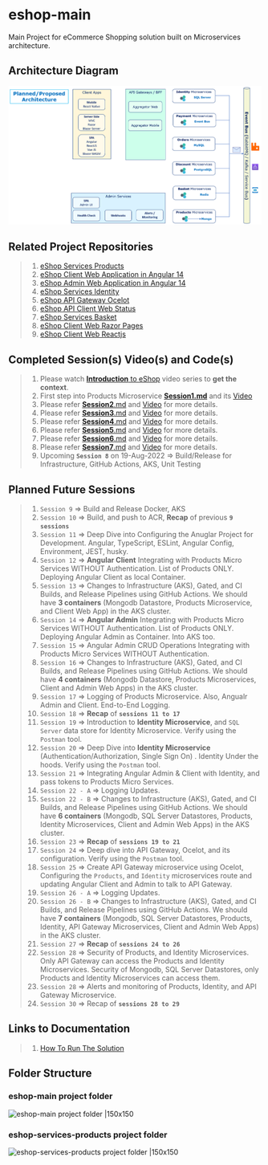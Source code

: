 # eshop-main

Main Project for eCommerce Shopping solution built on Microservices architecture.

## Architecture Diagram

![OverAllArchitecture |150x150](./Documentation/Images/OverAllArchitecture.PNG)

## Related Project Repositories

> 1. [eShop Services Products](https://github.com/vishipayyallore/eshop-services-products)
> 1. [eShop Client Web Application in Angular 14](https://github.com/vishipayyallore/eshop-client-ngweb)
> 1. [eShop Admin Web Application in Angular 14](https://github.com/vishipayyallore/eshop-admin-ngweb)
> 1. [eShop Services Identity](https://github.com/vishipayyallore/eshop-services-identity)
> 1. [eShop API Gateway Ocelot](https://github.com/vishipayyallore/eshop-apigateway-ocelot)
> 1. [eShop API Client Web Status](https://github.com/vishipayyallore/eshop-client-webstatus)
> 1. [eShop Services Basket](https://github.com/vishipayyallore/eshop-services-basket)
> 1. [eShop Client Web Razor Pages](https://github.com/vishipayyallore/eshop-client-razorweb)
> 1. [eShop Client Web Reactjs](https://github.com/vishipayyallore/eshop-client-rjweb)

## Completed Session(s) Video(s) and Code(s)

> 1. Please watch [**Introduction** to eShop](https://www.youtube.com/watch?v=GB55gX4umNM) video series to **get the context**.
> 1. First step into Products Microservice [**Session1.md**](https://github.com/vishipayyallore/eshop-services-products/blob/main/Documentation/Sessions/Session1.md) and its [Video](https://www.youtube.com/watch?v=wQ0Xf4pKZaQ)
> 1. Please refer [**Session2**.md](https://github.com/vishipayyallore/eshop-services-products/blob/main/Documentation/Sessions/Session2.md) and [Video](https://www.youtube.com/watch?v=R8QIrph-rCI) for more details.
> 1. Please refer [**Session3**.md](https://github.com/vishipayyallore/eshop-services-products/blob/main/Documentation/Sessions/Session3.md) and [Video](https://www.youtube.com/watch?v=xst1bjb54JM) for more details.
> 1. Please refer [**Session4**.md](https://github.com/vishipayyallore/eshop-services-products/blob/main/Documentation/Sessions/Session4.md) and [Video](https://www.youtube.com/watch?v=G6dPdySKzbs) for more details.
> 1. Please refer [**Session5**.md](https://github.com/vishipayyallore/eshop-services-products/blob/main/Documentation/Sessions/Session5.md) and [Video](https://www.youtube.com/watch?v=LPI0VVM24KI) for more details.
> 1. Please refer [**Session6**.md](https://github.com/vishipayyallore/eshop-services-products/blob/main/Documentation/Sessions/Session6.md) and [Video](https://www.youtube.com/watch?v=FmMIF6_bGuw) for more details.
> 1. Please refer [**Session7**.md](https://github.com/vishipayyallore/eshop-services-products/blob/main/Documentation/Sessions/Session7.md) and [Video](https://www.youtube.com/watch?v=7abmbzh0ckA) for more details.
> 1. Upcoming **`Session 8`** on 19-Aug-2022 => Build/Release for Infrastructure, GitHub Actions, AKS, Unit Testing

## Planned Future Sessions

> 1. `Session 9` => Build and Release Docker, AKS
> 1. `Session 10` => Build, and push to ACR, **Recap** of previous **`9 sessions`**
> 1. `Session 11` => Deep Dive into Configuring the Anuglar Project for Development. Angular, TypeScript, ESLint, Angular Config, Environment, JEST, husky.
> 1. `Session 12` => **Angular Client** Integrating with Products Micro Services WITHOUT Authentication. List of Products ONLY. Deploying Angular Client as local Container.
> 1. `Session 13` => Changes to Infrastructure (AKS), Gated, and CI Builds, and Release Pipelines using GitHub Actions. We should have **3 containers** (Mongodb Datastore, Products Microservice, and Client Web App) in the AKS cluster.
> 1. `Session 14` => **Angular Admin** Integrating with Products Micro Services WITHOUT Authentication. List of Products ONLY. Deploying Angular Admin as Container. Into AKS too.
> 1. `Session 15` => Angular Admin CRUD Operations Integrating with Products Micro Services WITHOUT Authentication.
> 1. `Session 16` => Changes to Infrastructure (AKS), Gated, and CI Builds, and Release Pipelines using GitHub Actions. We should have **4 containers** (Mongodb Datastore, Products Microservices, Client and Admin Web Apps) in the AKS cluster.
> 1. `Session 17` => Logging of Products Microservice. Also, Angualr Admin and Client. End-to-End Logging.
> 1. `Session 18` => **Recap** of **`sessions 11 to 17`**
> 1. `Session 19` => Introduction to **Identity Microservice**, and `SQL Server` data store for Identity Microservice. Verify using the `Postman` tool.
> 1. `Session 20` => Deep Dive into **Identity Microservice** (Authentication/Authorization, Single Sign On) . Identity Under the hoods. Verify using the `Postman` tool.
> 1. `Session 21` => Integrating Angular Admin & Client with Identity, and pass tokens to Products Micro Services.
> 1. `Session 22 - A` => Logging Updates.
> 1. `Session 22 - B` => Changes to Infrastructure (AKS), Gated, and CI Builds, and Release Pipelines using GitHub Actions. We should have **6 containers** (Mongodb, SQL Server Datastores, Products, Identity Microservices, Client and Admin Web Apps) in the AKS cluster.
> 1. `Session 23` => **Recap** of **`sessions 19 to 21`**
> 1. `Session 24` => Deep dive into API Gateway, Ocelot, and its configuration. Verify using the `Postman` tool.
> 1. `Session 25` => Create API Gateway microservice using Ocelot, Configuring the `Products`, and `Identity` microservices route and updating Angular Client and Admin to talk to API Gateway.
> 1. `Session 26 - A` => Logging Updates.
> 1. `Session 26 - B` => Changes to Infrastructure (AKS), Gated, and CI Builds, and Release Pipelines using GitHub Actions. We should have **7 containers** (Mongodb, SQL Server Datastores, Products, Identity, API Gateway Microservices, Client and Admin Web Apps) in the AKS cluster.
> 1. `Session 27` => **Recap** of **`sessions 24 to 26`**
> 1. `Session 28` => Security of Products, and Identity Microservices. Only API Gateway can access the Products and Identity Microservices. Security of Mongodb, SQL Server Datastores, only Products and Identity Microservices can access them.
> 1. `Session 28` => Alerts and monitoring of Products, Identity, and API Gateway Microservice.
> 1. `Session 30` => Recap of **`sessions 28 to 29`**

## Links to Documentation

> 1. [How To Run The Solution](./HowTos/HowToRunTheSolution.md)

## Folder Structure

### eshop-main project folder

![eshop-main project folder |150x150](./Documentation/Images/eshop-main.PNG)

### eshop-services-products project folder

![eshop-services-products project folder |150x150](./Documentation/Images/eshop-services-products.PNG)
